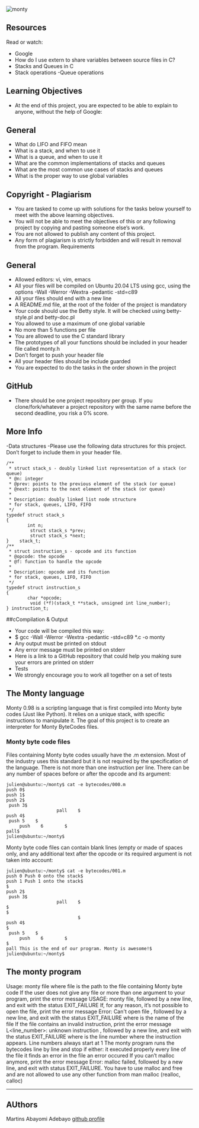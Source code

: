 ![monty](https://user-images.githubusercontent.com/104834114/194239467-0552553a-9b74-4612-9325-f96ae0b639ed.png)

## Resources
Read or watch:

- Google
- How do I use extern to share variables between source files in C?
- Stacks and Queues in C
- Stack operations
-Queue operations
## Learning Objectives
- At the end of this project, you are expected to be able to explain to anyone, without the help of Google:

## General
- What do LIFO and FIFO mean
- What is a stack, and when to use it
- What is a queue, and when to use it
- What are the common implementations of stacks and queues
- What are the most common use cases of stacks and queues
- What is the proper way to use global variables
## Copyright - Plagiarism
- You are tasked to come up with solutions for the tasks below yourself to meet with the above learning objectives.
- You will not be able to meet the objectives of this or any following project by copying and pasting someone else’s work.
- You are not allowed to publish any content of this project.
- Any form of plagiarism is strictly forbidden and will result in removal from the program.
Requirements
## General
- Allowed editors: vi, vim, emacs
- All your files will be compiled on Ubuntu 20.04 LTS using gcc, using the options -Wall -Werror -Wextra -pedantic -std=c89
- All your files should end with a new line
- A README.md file, at the root of the folder of the project is mandatory
- Your code should use the Betty style. It will be checked using betty-style.pl and betty-doc.pl
- You allowed to use a maximum of one global variable
- No more than 5 functions per file
- You are allowed to use the C standard library
- The prototypes of all your functions should be included in your header file called monty.h
- Don’t forget to push your header file
- All your header files should be include guarded
- You are expected to do the tasks in the order shown in the project
## GitHub
- There should be one project repository per group. If you clone/fork/whatever a project repository with the same name before the second deadline, you risk a 0% score.

## More Info
-Data structures
-Please use the following data structures for this project. Don’t forget to include them in your header file.

	/**
	 * struct stack_s - doubly linked list representation of a stack (or queue)
	 * @n: integer
	 * @prev: points to the previous element of the stack (or queue)
	 * @next: points to the next element of the stack (or queue)
	 *
	 * Description: doubly linked list node structure
	 * for stack, queues, LIFO, FIFO
	 */
	typedef struct stack_s
	{
        	int n;
       		 struct stack_s *prev;
       		 struct stack_s *next;
	}	 stack_t;
	/**
	 * struct instruction_s - opcode and its function
	 * @opcode: the opcode
	 * @f: function to handle the opcode
	 *
	 * Description: opcode and its function
	 * for stack, queues, LIFO, FIFO
	 */
	typedef struct instruction_s
	{
        	char *opcode;
       		 void (*f)(stack_t **stack, unsigned int line_number);
	} instruction_t;
##cCompilation & Output
- Your code will be compiled this way:
- $ gcc -Wall -Werror -Wextra -pedantic -std=c89 *.c -o monty
- Any output must be printed on stdout
- Any error message must be printed on stderr
- Here is a link to a GitHub repository that could help you making sure your errors are printed on stderr
- Tests
- We strongly encourage you to work all together on a set of tests

## The Monty language
Monty 0.98 is a scripting language that is first compiled into Monty byte codes (Just like Python). It relies on a unique stack, with specific instructions to manipulate it. The goal of this project is to create an interpreter for Monty ByteCodes files.

### Monty byte code files

Files containing Monty byte codes usually have the .m extension. Most of the industry uses this standard but it is not required by the specification of the language. There is not more than one instruction per line. There can be any number of spaces before or after the opcode and its argument:

	julien@ubuntu:~/monty$ cat -e bytecodes/000.m
	push 0$
	push 1$
	push 2$
 	 push 3$
        	           pall    $
	push 4$
   	 push 5    $
     	 push    6        $
	pall$
	julien@ubuntu:~/monty$
Monty byte code files can contain blank lines (empty or made of spaces only, and any additional text after the opcode or its required argument is not taken into account:

	julien@ubuntu:~/monty$ cat -e bytecodes/001.m
	push 0 Push 0 onto the stack$
	push 1 Push 1 onto the stack$
	$
	push 2$
 	 push 3$
        	           pall    $
	$
	$
        	                   $
	push 4$
	$
   	 push 5    $
     	 push    6        $
	$
	pall This is the end of our program. Monty is awesome!$
	julien@ubuntu:~/monty$
## The monty program

Usage: monty file
where file is the path to the file containing Monty byte code
If the user does not give any file or more than one argument to your program, print the error message USAGE: monty file, followed by a new line, and exit with the status EXIT_FAILURE
If, for any reason, it’s not possible to open the file, print the error message Error: Can't open file <file>, followed by a new line, and exit with the status EXIT_FAILURE
where <file> is the name of the file
If the file contains an invalid instruction, print the error message L<line_number>: unknown instruction <opcode>, followed by a new line, and exit with the status EXIT_FAILURE
where is the line number where the instruction appears.
Line numbers always start at 1
The monty program runs the bytecodes line by line and stop if either:
it executed properly every line of the file
it finds an error in the file
an error occured
If you can’t malloc anymore, print the error message Error: malloc failed, followed by a new line, and exit with status EXIT_FAILURE.
You have to use malloc and free and are not allowed to use any other function from man malloc (realloc, calloc)

---
## AUthors
Martins Abayomi Adebayo [github profile](https://github.com/Hilerioluwa12)
